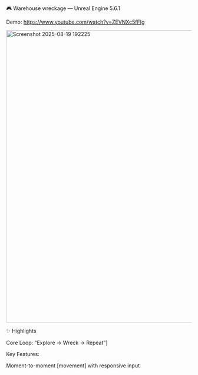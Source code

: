 🎮 Warehouse wreckage — Unreal Engine 5.6.1

Demo: https://www.youtube.com/watch?v=ZEVNXc5fFIg

<img width="1529" height="792" alt="Screenshot 2025-08-19 192225" src="https://github.com/user-attachments/assets/286d7a26-4381-4405-9a7b-6efa8294fa07" />


✨ Highlights

Core Loop: “Explore → Wreck → Repeat”]

Key Features:

Moment-to-moment [movement] with responsive input




